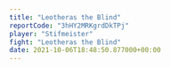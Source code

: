 ```yaml
---
title: "Leotheras the Blind"
reportCode: "3hHY2MRKgrdDkTPj"
player: "Stifmeister"
fight: "Leotheras the Blind"
date: 2021-10-06T18:48:50.877000+00:00
---
```

